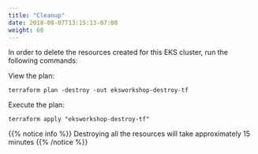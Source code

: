 ```yaml
---
title: "Cleanup"
date: 2018-08-07T13:15:13-07:00
weight: 60
---
```

In order to delete the resources created for this EKS cluster, run the following commands:

View the plan:
```
terraform plan -destroy -out eksworkshop-destroy-tf
```

Execute the plan:
```
terraform apply "eksworkshop-destroy-tf"
```

{{% notice info %}}
Destroying all the resources will take approximately 15 minutes
{{% /notice %}}
